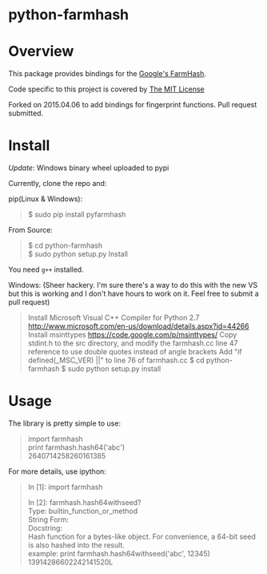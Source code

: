 python-farmhash
==========


Overview
========
This package provides bindings for the [Google's FarmHash](http://code.google.com/p/farmhash/).  

Code specific to this project is covered by [The MIT License](http://opensource.org/licenses/MIT)

Forked on 2015.04.06 to add bindings for fingerprint functions.  Pull request submitted.

Install
=======
*Update*: Windows binary wheel uploaded to pypi

Currently, clone the repo and:

pip(Linux & Windows):
> $ sudo pip install pyfarmhash  

From Source:
> $ cd python-farmhash  
> $ sudo python setup.py Install 

You need `g++` installed.

Windows: 
(Sheer hackery.  I'm sure there's a way to do this with the new VS but this is working and 
I don't have hours to work on it.  Feel free to submit a pull request)

> Install Microsoft Visual C++ Compiler for Python 2.7
http://www.microsoft.com/en-us/download/details.aspx?id=44266
> Install msinttypes https://code.google.com/p/msinttypes/
> Copy stdint.h to the src directory, and modify the farmhash.cc line 47 reference to use double quotes instead of angle brackets
> Add "if defined(_MSC_VER) ||" to line 76 of farmhash.cc
> $ cd python-farmhash
> $ sudo python setup.py install

Usage
=====
The library is pretty simple to use:

> import farmhash  
> print farmhash.hash64('abc')  
> 2640714258260161385  

For more details, use ipython:
> In [1]: import farmhash 
> 
> In [2]: farmhash.hash64withseed?  
> Type:       builtin_function_or_method  
> String Form:<built-in function hash64withseed>  
> Docstring:  
> Hash function for a bytes-like object.  For convenience, a 64-bit seed is also hashed into the result.  
> example: print farmhash.hash64withseed('abc', 12345)  
> 13914286602242141520L  



